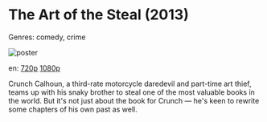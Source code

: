# The Art of the Steal (2013)

Genres: comedy, crime

![poster](http://image.tmdb.org/t/p/w500/sQMlLB4lzfumxyaJBf8VTiPpERH.jpg)

en:
  [720p](magnet:?xt=urn:btih:49049F1A54DF7E21EBB1FB268D683C5D258A7CD0&tr=udp://glotorrents.pw:6969/announce&tr=udp://tracker.opentrackr.org:1337/announce&tr=udp://torrent.gresille.org:80/announce&tr=udp://tracker.openbittorrent.com:80&tr=udp://tracker.coppersurfer.tk:6969&tr=udp://tracker.leechers-paradise.org:6969&tr=udp://p4p.arenabg.ch:1337&tr=udp://tracker.internetwarriors.net:1337)
  [1080p](magnet:?xt=urn:btih:3BA0F6A0D5311A31F285680B8D6E296FE8237D21&tr=udp://glotorrents.pw:6969/announce&tr=udp://tracker.opentrackr.org:1337/announce&tr=udp://torrent.gresille.org:80/announce&tr=udp://tracker.openbittorrent.com:80&tr=udp://tracker.coppersurfer.tk:6969&tr=udp://tracker.leechers-paradise.org:6969&tr=udp://p4p.arenabg.ch:1337&tr=udp://tracker.internetwarriors.net:1337)
  


Crunch Calhoun, a third-rate motorcycle daredevil and part-time art thief, teams up with his snaky brother to steal one of the most valuable books in the world. But it's not just about the book for Crunch — he's keen to rewrite some chapters of his own past as well.